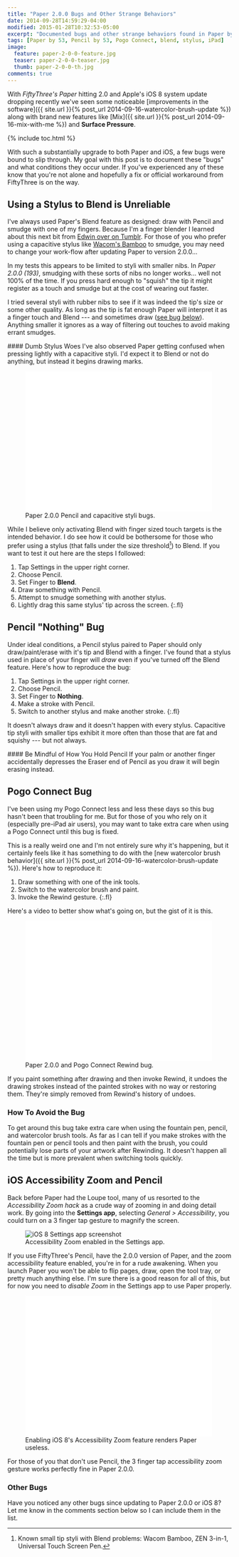 ```yaml
---
title: "Paper 2.0.0 Bugs and Other Strange Behaviors"
date: 2014-09-28T14:59:29-04:00
modified: 2015-01-28T10:32:53-05:00
excerpt: "Documented bugs and other strange behaviors found in Paper by FiftyThree version 2.0.0 when using Pencil."
tags: [Paper by 53, Pencil by 53, Pogo Connect, blend, stylus, iPad]
image:
  feature: paper-2-0-0-feature.jpg
  teaser: paper-2-0-0-teaser.jpg
  thumb: paper-2-0-0-th.jpg
comments: true
---
```


With *FiftyThree's Paper* hitting 2.0 and Apple's iOS 8 system update dropping recently we've seen some noticeable [improvements in the software]({{ site.url }}{% post_url 2014-09-16-watercolor-brush-update %}) along with brand new features like [Mix]({{ site.url }}{% post_url 2014-09-16-mix-with-me %}) and **Surface Pressure**.

{% include toc.html %}

With such a substantially upgrade to both Paper and iOS, a few bugs were bound to slip through. My goal with this post is to document these "bugs" and what conditions they occur under. If you've experienced any of these know that you're not alone and hopefully a fix or official workaround from FiftyThree is on the way.

## Using a Stylus to Blend is Unreliable

I've always used Paper's Blend feature as designed: draw with Pencil and smudge with one of my fingers. Because I'm a finger blender I learned about this next bit from [Edwin over on Tumblr](http://mademistakes.tumblr.com/post/98571965783/paper-2-0-0-193). For those of you who prefer using a capacitive stylus like [Wacom's Bamboo](http://www.amazon.com/gp/product/B004VM0SE6/ref=as_li_tl?ie=UTF8&camp=1789&creative=390957&creativeASIN=B004VM0SE6&linkCode=as2&tag=mademist-20&linkId=OBWZLIM4PI3OCGYE) to smudge, you may need to change your work-flow after updating Paper to version 2.0.0...

In my tests this appears to be limited to styli with smaller nibs. In *Paper 2.0.0 (193)*, smudging with these sorts of nibs no longer works... well not 100% of the time. If you press hard enough to "squish" the tip it might register as a touch and smudge but at the cost of wearing out faster.

I tried several styli with rubber nibs to see if it was indeed the tip's size or some other quality. As long as the tip is fat enough Paper will interpret it as a finger touch and Blend --- and sometimes draw ([see bug below](#pencil-nothing-bug)). Anything smaller it ignores as a way of filtering out touches to avoid making errant smudges.

<div class="notice--warning" markdown="1">
#### Dumb Stylus Woes
I've also observed Paper getting confused when pressing lightly with a capacitive styli. I'd expect it to Blend or not do anything, but instead it begins drawing marks.
</div>

<figure>
  <iframe width="420" height="315" src="//www.youtube.com/embed/cleK43E6M6o" frameborder="0" allowfullscreen></iframe>
  <figcaption>Paper 2.0.0 Pencil and capacitive styli bugs.</figcaption>
</figure>

While I believe only activating Blend with finger sized touch targets is the intended behavior. I do see how it could be bothersome for those who prefer using a stylus (that falls under the size threshold[^small-tip]) to Blend. If you want to test it out here are the steps I followed:

[^small-tip]: Known small tip styli with Blend problems: Wacom Bamboo, ZEN 3-in-1, Universal Touch Screen Pen.

1. Tap Settings in the upper right corner.
2. Choose Pencil.
3. Set Finger to **Blend**.
4. Draw something with Pencil.
5. Attempt to smudge something with another stylus.
6. Lightly drag this same stylus' tip across the screen.
{:.fl}

## Pencil "Nothing" Bug

Under ideal conditions, a Pencil stylus paired to Paper should only draw/paint/erase with it's tip and Blend with a finger. I've found that a stylus used in place of your finger will *draw* even if you've turned off the Blend feature. Here's how to reproduce the bug:

1. Tap Settings in the upper right corner.
2. Choose Pencil.
3. Set Finger to **Nothing**.
4. Make a stroke with Pencil.
5. Switch to another stylus and make another stroke.
{:.fl}

It doesn't always draw and it doesn't happen with every stylus. Capacitive tip styli with smaller tips exhibit it more often than those that are fat and squishy --- but not always.

<div class="notice--warning" markdown="1">
#### Be Mindful of How You Hold Pencil
If your palm or another finger accidentally depresses the Eraser end of Pencil as you draw it will begin erasing instead.
</div>

## Pogo Connect Bug

I've been using my Pogo Connect less and less these days so this bug hasn't been that troubling for me. But for those of you who rely on it (especially pre-iPad air users), you may want to take extra care when using a Pogo Connect until this bug is fixed.

This is a really weird one and I'm not entirely sure why it's happening, but it certainly feels like it has something to do with the [new watercolor brush behavior]({{ site.url }}{% post_url 2014-09-16-watercolor-brush-update %}). Here's how to reproduce it:

1. Draw something with one of the ink tools.
2. Switch to the watercolor brush and paint.
3. Invoke the Rewind gesture.
{:.fl}

Here's a video to better show what's going on, but the gist of it is this. 

<figure>
  <iframe width="420" height="315" src="//www.youtube.com/embed/2BJerajpehQ" frameborder="0"> </iframe>
  <figcaption>Paper 2.0.0 and Pogo Connect Rewind bug.</figcaption>
</figure>

If you paint something after drawing and then invoke Rewind, it undoes the drawing strokes instead of the painted strokes with no way or restoring them. They're simply removed from Rewind's history of undoes.

### How To Avoid the Bug

To get around this bug take extra care when using the fountain pen, pencil, and watercolor brush tools. As far as I can tell if you make strokes with the fountain pen or pencil tools and then paint with the brush, you could potentially lose parts of your artwork after Rewinding. It doesn't happen all the time but is more prevalent when switching tools quickly.

## iOS Accessibility Zoom and Pencil

Back before Paper had the Loupe tool, many of us resorted to the *Accessibility Zoom hack* as a crude way of zooming in and doing detail work. By going into the **Settings app**, selecting *General > Accessibility*, you could turn on a 3 finger tap gesture to magnify the screen.

<figure>
  <img src="{{ site.url }}/images/ios-8-accessibility-zoom.jpg" alt="iOS 8 Settings app screenshot">
  <figcaption>Accessibility Zoom enabled in the Settings app.</figcaption>
</figure>

If you use FiftyThree's Pencil, have the 2.0.0 version of Paper, and the zoom accessibility feature enabled, you're in for a rude awakening. When you launch Paper you won't be able to flip pages, draw, open the tool tray, or pretty much anything else. I'm sure there is a good reason for all of this, but for now you need to *disable Zoom* in the Settings app to use Paper properly.

<figure>
  <iframe width="420" height="315" src="//www.youtube.com/embed/6_n1eWpZlV8" frameborder="0"> </iframe>
  <figcaption>Enabling iOS 8's Accessibility Zoom feature renders Paper useless.</figcaption>
</figure>

For those of you that don't use Pencil, the 3 finger tap accessibility zoom gesture works perfectly fine in Paper 2.0.0.

### Other Bugs

Have you noticed any other bugs since updating to Paper 2.0.0 or iOS 8? Let me know in the comments section below so I can include them in the list.
